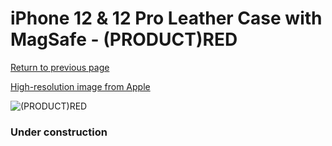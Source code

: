 # iPhone 12 & 12 Pro Leather Case with MagSafe - (PRODUCT)RED

[Return to previous page](/iphone_12)

[High-resolution image from Apple](https://store.storeimages.cdn-apple.com/8756/as-images.apple.com/is/MHKD3?wid=4500&hei=4500&fmt=png)

<div style="width: 384px"><img src="/everysource/MHKD3.png" alt="(PRODUCT)RED"></div>

### Under construction
